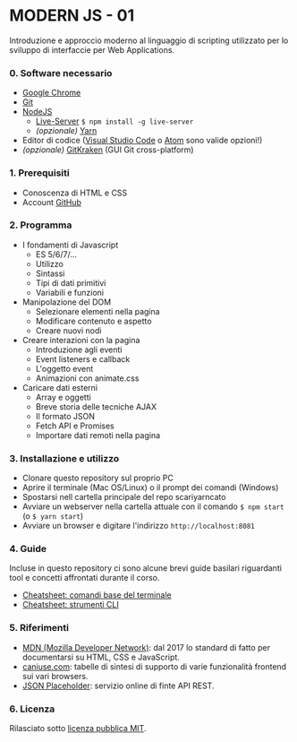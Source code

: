 # MODERN JS - 01

Introduzione e approccio moderno al linguaggio di scripting utilizzato per lo sviluppo di interfaccie per Web Applications.

### 0. Software necessario
* [Google Chrome](https://www.google.it/chrome/browser/desktop/)
* [Git](https://git-scm.com/)
* [NodeJS](https://nodejs.org/en/)
  * [Live-Server](https://www.npmjs.com/package/live-server) ```$ npm install -g live-server```
  * *(opzionale)* [Yarn](https://yarnpkg.com/lang/en/)
* Editor di codice ([Visual Studio Code](https://code.visualstudio.com/) o [Atom](https://atom.io/) sono valide opzioni!)
* *(opzionale)* [GitKraken](https://www.gitkraken.com/) (GUI Git cross-platform)

### 1. Prerequisiti
* Conoscenza di HTML e CSS
* Account [GitHub](https://github.com/)

### 2. Programma
* I fondamenti di Javascript
  * ES 5/6/7/...
  * Utilizzo
  * Sintassi
  * Tipi di dati primitivi
  * Variabili e funzioni
* Manipolazione del DOM
  * Selezionare elementi nella pagina
  * Modificare contenuto e aspetto
  * Creare nuovi nodi
* Creare interazioni con la pagina
  * Introduzione agli eventi
  * Event listeners e callback
  * L'oggetto event
  * Animazioni con animate.css
* Caricare dati esterni
  * Array e oggetti
  * Breve storia delle tecniche AJAX
  * Il formato JSON
  * Fetch API e Promises
  * Importare dati remoti nella pagina


### 3. Installazione e utilizzo
* Clonare questo repository sul proprio PC
* Aprire il terminale (Mac OS/Linux) o il prompt dei comandi (Windows)
* Spostarsi nell cartella principale del repo scariyarncato
* Avviare un webserver nella cartella attuale con il comando ```$ npm start``` (o ```$ yarn start```)
* Avviare un browser e digitare l'indirizzo ```http://localhost:8081```

### 4. Guide
Incluse in questo repository ci sono alcune brevi guide basilari riguardanti tool e concetti affrontati durante il corso.

* [Cheatsheet: comandi base del terminale](./cheatsheets/command-line.md)
* [Cheatsheet: strumenti CLI](./cheatsheets/tools.md)

### 5. Riferimenti
* [MDN (Mozilla Developer Network)](https://developer.mozilla.org/en-US/): dal 2017 lo standard di fatto per documentarsi su HTML, CSS e JavaScript.
* [caniuse.com](https://caniuse.com/): tabelle di sintesi di supporto di varie funzionalità frontend sui vari browsers.
* [JSON Placeholder](https://jsonplaceholder.typicode.com/): servizio online di finte API REST.

### 6. Licenza
Rilasciato sotto [licenza pubblica MIT](LICENSE).
